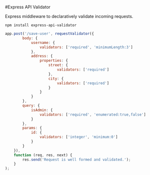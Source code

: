 #Express API Validator

Express middleware to declaratively validate incoming requests.

`npm install express-api-validator`

```javascript
app.post('/save-user', requestValidator({
        body: {
            username: {
                validators: ['required', 'minimumLength:3']
            },
            address: {
            	properties: {
            		street: {
            			validators: ['required']
            		},
            		city: {
            			validators: ['required']
            		}
            	}
        	}
        },
        query: {
        	isAdmin: {
        		validators: ['required', 'enumerated:true,false']
        	}
    	},
    	params: {
    		id: {
    			validators: ['integer', 'minimum:0']
    		}
    	}
    }),
    function (req, res, next) {
        res.send('Request is well formed and validated.');
    }
);
```